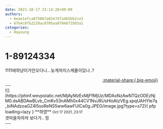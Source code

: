 ```yaml
---
date: 2021-10-17 23:14:28+09:00
authors:
  - 6eae1efca075067a83e7d7a4b5bb2ce3
  - 67b4c6fb2220ac6705aa97046f3503a1
categories:
  - Hayoung
---
```


# 1-89124334

<div class="post-container" markdown="1">
<div class="content-container md-sidebar__scrollwrap" markdown="1">

1111에하냥이가안오다니...늦게까지스케줄이있나..?

</div>
</div>

<div style="text-align: right;" markdown="1">
<a href="https://weverse.io/fromis9/fanpost/1-89124334" style="text-align: right;">:material-share:{.big-emoji}</a>
</div>
---

<div class="comments-container md-sidebar__scrollwrap" markdown="1">
<div class="comment" markdown="1">
<div class='id-container' markdown="1">
![](https://phinf.wevpstatic.net/MjAyMzExMjFfMjUz/MDAxNzAwNTQzODEzNjM0.dsABDAwBLvb_CmKv53nAMh0x44CV1NvJRUsHloAtzVEg.spqUAHYle7q_biNAdzoaGZ4l5soReNS5ww6awFUlCa0g.JPEG/image.jpg?type=s72){ pfp loading=lazy }
**<span class="artist">하영</span>** <small>Oct 17 2021, 23:17</small><br>
</div>
<div class='comment-body' markdown="1">
갯마을차차차 보다가.. 힝
</div>
</div>
</div>
---
